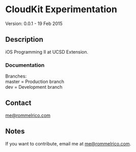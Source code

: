 # CloudKit Experimentation

Version: 0.0.1 - 19 Feb 2015

## Description

iOS Programming II at UCSD Extension.

### Documentation
Branches:  
master = Production branch  
dev = Development branch  

## Contact

<me@rommelrico.com>

## Notes

If you want to contribute, email me at <me@rommelrico.com>.

